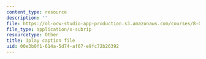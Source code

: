 ```yaml
---
content_type: resource
description: ''
file: https://ol-ocw-studio-app-production.s3.amazonaws.com/courses/8-04-quantum-physics-i-spring-2013/00e3b0f1614a5d74af67e9fc72b26392_Oq4OHT4hhJc.vtt
file_type: application/x-subrip
resourcetype: Other
title: 3play caption file
uid: 00e3b0f1-614a-5d74-af67-e9fc72b26392
---
```

